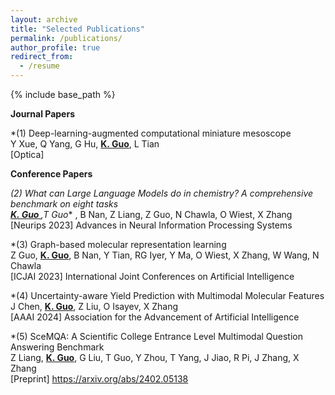 ```yaml
---
layout: archive
title: "Selected Publications"
permalink: /publications/
author_profile: true
redirect_from:
  - /resume
---
```


{% include base_path %}

**Journal Papers**

*(1) Deep-learning-augmented computational miniature mesoscope<br>
Y Xue, Q Yang, G Hu, **<u>K. Guo</u>**, L Tian   <br>
[Optica]

**Conference Papers**

*(2) What can Large Language Models do in chemistry? A comprehensive benchmark on eight tasks<br>
**<u>K. Guo </u>**,T Guo** , B Nan, Z Liang, Z Guo, N Chawla, O Wiest, X Zhang <br>
[Neurips 2023] Advances in Neural Information Processing Systems <br>

*(3) Graph-based molecular representation learning <br>
Z Guo, **<u>K. Guo</u>**, B Nan, Y Tian, RG Iyer, Y Ma, O Wiest, X Zhang, W Wang, N Chawla <br>
[ICJAI 2023] International Joint Conferences on Artificial Intelligence<br>

*(4) Uncertainty-aware Yield Prediction with Multimodal Molecular Features <br>
J Chen, **<u>K. Guo</u>**, Z Liu, O Isayev, X Zhang <br>
[AAAI 2024] Association for the Advancement of Artificial Intelligence

*(5) SceMQA: A Scientific College Entrance Level Multimodal Question Answering Benchmark <br>
Z Liang,  **<u>K. Guo</u>**, G Liu, T Guo, Y Zhou, T Yang, J Jiao, R Pi, J Zhang, X Zhang<br>
[Preprint] https://arxiv.org/abs/2402.05138
